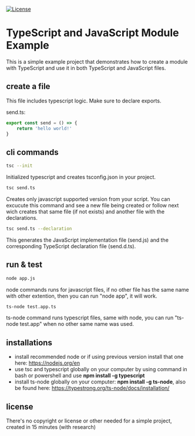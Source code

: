 [![License](https://img.shields.io/badge/license-no-red.svg)]()
# TypeScript and JavaScript Module Example

This is a simple example project that demonstrates how to create a module with TypeScript and use it in both TypeScript and JavaScript files.

## create a file
This file includes typescript logic. Make sure to declare exports.

send.ts:
```typescript
export const send = () => {
    return 'hello world!'
}
```
## cli commands
```bash
tsc --init
```
Initialized typescript and creates tsconfig.json in your project.
```bash
tsc send.ts
```
Creates only javascript supported version from your script. You can excucute this command and see a new file being created or follow next wich creates that same file (if not exists) and another file with the declarations.
```bash
tsc send.ts --declaration
```
This generates the JavaScript implementation file (send.js) and the corresponding TypeScript declaration file (send.d.ts).

## run & test
```bash
node app.js
```
node commands runs for javascript files, if no other file has the same name with other extention, then you can run "node app", it will work.
```bash
ts-node test.app.ts
```
ts-node command runs typescript files, same with node, you can run "ts-node test.app" when no other same name was used.
## installations
- install recommended node or if using previous version install that one here: https://nodejs.org/en
- use tsc and typescript globally on your computer by using command in bash or powershell and use **npm install -g typescript**
- install ts-node globally on your computer: **npm install -g ts-node**, also be found here: https://typestrong.org/ts-node/docs/installation/
## license
There's no copyright or license or other needed for a simple project, created in 15 minutes (with research)